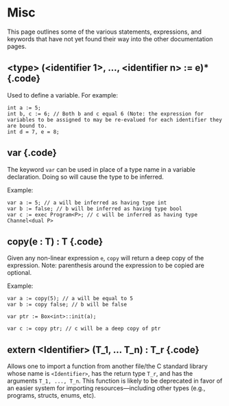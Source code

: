# Misc

This page outlines some of the various statements, expressions, and keywords that have not yet found their way into the other documentation pages. 


## \<type\> (\<identifier 1\>, ..., \<identifier n\> := e)* {.code}
Used to define a variable. For example: 
```bismuth 
int a := 5; 
int b, c := 6; // Both b and c equal 6 (Note: the expression for variables to be assigned to may be re-evalued for each identifier they are bound to. 
int d = 7, e = 8;
```

## var {.code}

The keyword `var` can be used in place of a type name in a variable declaration. Doing so will cause the type to be inferred. 

Example: 
```bismuth 
var a := 5; // a will be inferred as having type int 
var b := false; // b will be inferred as having type bool 
var c := exec Program<P>; // c will be inferred as having type Channel<dual P> 
```

## copy(e : T) : T {.code} 
Given any non-linear expression `e`, `copy` will return a deep copy of the expression. Note: parenthesis around the expression to be copied are optional. 

Example: 
```bismuth 
var a := copy(5); // a will be equal to 5
var b := copy false; // b will be false

var ptr := Box<int>::init(a); 

var c := copy ptr; // c will be a deep copy of ptr
```

## extern \<Identifier\> (T_1, ... T_n) : T_r {.code}

Allows one to import a function from another file/the C standard library whose name is `<Identifier>`, has the return type `T_r`, and has the arguments `T_1, ..., T_n`. This function is likely to be deprecated in favor of an easier system for importing resources—including other types (e.g., programs, structs, enums, etc).  

